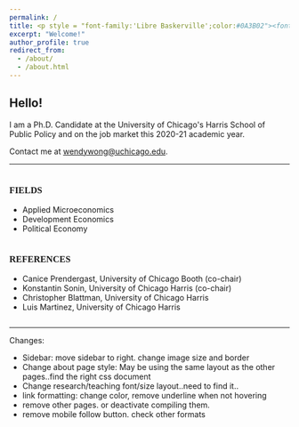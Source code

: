 ```yaml
---
permalink: /
title: <p style = "font-family:'Libre Baskerville';color:#0A3B02"><font size=300px>Wendy Wong</font></p>
excerpt: "Welcome!"
author_profile: true
redirect_from: 
  - /about/
  - /about.html
---
```


## Hello!
I am a Ph.D. Candidate at the University of Chicago's Harris School of Public Policy and on the job market this 2020-21 academic year.


Contact me at [wendywong@uchicago.edu](mailto:wendywong@uchicago.edu).

---

<div class="row">
    <div class="column">
        <h3><p style = "font-family:'Libre Baskerville'">FIELDS</p>
		</h3>
        <ul>
            <li>Applied Microeconomics</li>
            <li>Development Economics</li>
            <li>Political Economy</li>
        </ul>
    </div>
    <div class="column">
        <h3><p style = "font-family:'Libre Baskerville'">REFERENCES</p></h3>
        <ul>
           <li>
<a href="https://www.chicagobooth.edu/faculty/directory/p/canice-prendergast" style="text-decoration: none">Canice Prendergast</a>, University of Chicago Booth (co-chair)
		</li>
           <li>
<a href="https://harris.uchicago.edu/directory/konstantin-sonin" style="text-decoration: none">Konstantin Sonin</a>, University of Chicago Harris (co-chair)
</li>
           <li>
<a href="https://harris.uchicago.edu/directory/christopher-blattman" style="text-decoration: none">Christopher Blattman</a>, University of Chicago Harris 
		</li>
		<li>
<a href="https://harris.uchicago.edu/directory/luis-martinez" style="text-decoration: none">Luis Martinez</a>, University of Chicago Harris
</li>
        </ul>
    </div>
</div>




---

Changes:
- Sidebar: move sidebar to right. change image size and border
- Change about page style: May be using the same layout as the other pages..find the right css document
- Change research/teaching font/size layout..need to find it..
- link formatting: change color, remove underline when not hovering
- remove other pages. or deactivate compiling them.
- remove mobile follow button. check other formats




